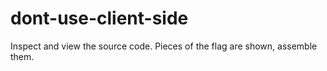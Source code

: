 # dont-use-client-side

Inspect and view the source code. Pieces of the flag are shown, assemble them.
